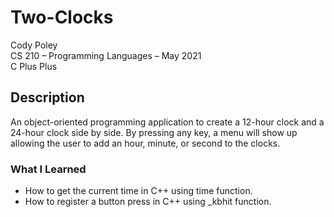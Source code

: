 # Two-Clocks
Cody Poley <br>
CS 210 – Programming Languages – May 2021 <br>
C Plus Plus

##  Description 
An object-oriented programming application to create a 12-hour clock and a 24-hour clock side by side. By pressing any key, a menu will show up allowing the user to add an hour, minute, or second to the clocks.

### What I Learned
*	How to get the current time in C++ using time function.
*	How to register a button press in C++ using _kbhit function.

